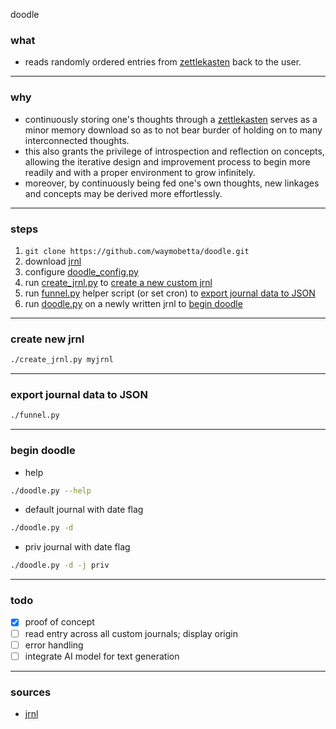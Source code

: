 doodle

### what
- reads randomly ordered entries from [zettlekasten](https://zettelkasten.de/) back to the user.

---

### why
- continuously storing one's thoughts through a [zettlekasten](https://zettelkasten.de/) serves as a minor memory download so as to not bear burder of holding on to many interconnected thoughts.
- this also grants the privilege of introspection and reflection on concepts, allowing the iterative design and improvement process to begin more readily and with a proper environment to grow infinitely.
- moreover, by continuously being fed one's own thoughts, new linkages and concepts may be derived more effortlessly.

---

### steps

1. `git clone https://github.com/waymobetta/doodle.git`
2. download [jrnl](https://github.com/jrnl-org/jrnl)
3. configure [doodle_config.py](https://github.com/waymobetta/doodle/blob/master/src/doodle_config.py)
4. run [create_jrnl.py](https://github.com/waymobetta/doodle/blob/master/src/create_jrnl.py) to [create a new custom jrnl](https://github.com/waymobetta/doodle/blob/master/README.MD#create-new-jrnl)
5. run [funnel.py](https://github.com/waymobetta/doodle/blob/master/src/funnel.py) helper script (or set cron) to [export journal data to JSON](https://github.com/waymobetta/doodle/blob/master/README.MD#export-journal-data-to-json)
6. run [doodle.py](https://github.com/waymobetta/doodle/blob/master/src/doodle.py) on a newly written jrnl to [begin doodle](https://github.com/waymobetta/doodle/blob/master/README.MD#begin-doodle)

---

### create new jrnl
```bash
./create_jrnl.py myjrnl
```

---

### export journal data to JSON
```bash
./funnel.py
```

---

### begin doodle
* help
```bash
./doodle.py --help
```

* default journal with date flag
```bash
./doodle.py -d
```

* priv journal with date flag
```bash
./doodle.py -d -j priv
```

---

### todo
- [x] proof of concept
- [ ] read entry across all custom journals; display origin
- [ ] error handling
- [ ] integrate AI model for text generation

---

### sources
- [jrnl](https://github.com/jrnl-org/jrnl)

